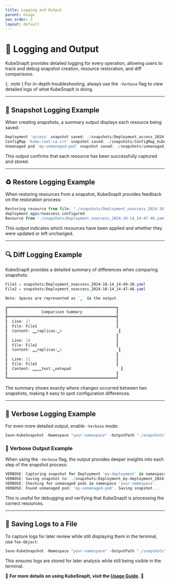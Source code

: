 ```yaml
---
title: Logging and Output
parent: Usage
nav_order: 3
layout: default
---
```


# 📜 Logging and Output

KubeSnapIt provides detailed logging for every operation, allowing users to track and debug snapshot creation, resource restoration, and diff comparisons.

{: .note }
For in-depth troubleshooting, always use the `-Verbose` flag to view detailed logs of what KubeSnapIt is doing.

---

## 📝 Snapshot Logging Example

When creating snapshots, a summary output displays each resource being saved:

```PowerShell
Deployment 'access' snapshot saved: ./snapshots/Deployment_access_2024-10-14_12-55-22.yaml
ConfigMap 'kube-root-ca.crt' snapshot saved: ./snapshots/ConfigMap_kube-root-ca.crt_2024-10-14_12-55-23.yaml
Unmanaged pod 'my-unmanaged-pod' snapshot saved: ./snapshots/unmanaged_pod_my-unmanaged-pod_2024-10-14_12-55-26.yaml
```

This output confirms that each resource has been successfully captured and stored.

---

## ♻️ Restore Logging Example

When restoring resources from a snapshot, KubeSnapIt provides feedback on the restoration process:

```PowerShell
Restoring resource from file: "./snapshots/Deployment_noaccess_2024-10-14_14-47-46.yaml"
deployment.apps/noaccess configured
Resource from './snapshots/Deployment_noaccess_2024-10-14_14-47-46.yaml' restored successfully.
```

This output indicates which resources have been applied and whether they were updated or left unchanged.

---

## 🔍 Diff Logging Example

KubeSnapIt provides a detailed summary of differences when comparing snapshots:

```PowerShell
File1 = snapshots/Deployment_noaccess_2024-10-14_14-49-30.yaml
File2 = snapshots/Deployment_noaccess_2024-10-14_14-47-46.yaml

Note: Spaces are represented as '␣' in the output.

╔════════════════════════════════════════════════╗
║               Comparison Summary               ║
╠════════════════════════════════════════════════╣
║  Line: 17                                      ║
║  File: File1                                   ║
║  Content: ␣␣replicas:␣4                         ║
║                                                ║
║  Line: 18                                      ║
║  File: File2                                   ║
║  Content: ␣␣replicas:␣1                         ║
║                                                ║
║  Line: 11                                      ║
║  File: File2                                   ║
║  Content: ␣␣␣␣test:␣notepad                      ║
║                                                ║
╚════════════════════════════════════════════════╝
```

The summary shows exactly where changes occurred between two snapshots, making it easy to spot configuration differences.

---

## 📢 Verbose Logging Example

For even more detailed output, enable `-Verbose` mode:

```powershell
Save-KubeSnapshot -Namespace "your-namespace" -OutputPath "./snapshots" -Verbose
```

### 🔎 Verbose Output Example

When using the `-Verbose` flag, the output provides deeper insights into each step of the snapshot process:

```PowerShell
VERBOSE: Capturing snapshot for Deployment 'my-deployment' in namespace 'your-namespace'.
VERBOSE: Saving snapshot to: ./snapshots/Deployment_my-deployment_2024-10-14_12-00-00.yaml
VERBOSE: Checking for unmanaged pods in namespace 'your-namespace'.
VERBOSE: Found unmanaged pod: 'my-unmanaged-pod'. Saving snapshot...
```

This is useful for debugging and verifying that KubeSnapIt is processing the correct resources.

---

## 📂 Saving Logs to a File

To capture logs for later review while still displaying them in the terminal, use `Tee-Object`:

```PowerShell
Save-KubeSnapshot -Namespace "your-namespace" -OutputPath "./snapshots" -Verbose | Tee-Object -FilePath "./logs/kubesnapit.log"
```

This ensures logs are stored for later analysis while still being visible in the terminal.

📌 **For more details on using KubeSnapIt, visit the [Usage Guide](../usage).** 🚀

